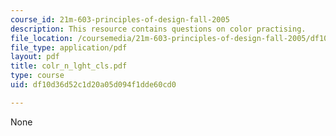 ```yaml
---
course_id: 21m-603-principles-of-design-fall-2005
description: This resource contains questions on color practising.
file_location: /coursemedia/21m-603-principles-of-design-fall-2005/df10d36d52c1d20a05d094f1dde60cd0_colr_n_lght_cls.pdf
file_type: application/pdf
layout: pdf
title: colr_n_lght_cls.pdf
type: course
uid: df10d36d52c1d20a05d094f1dde60cd0

---
```

None